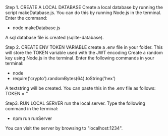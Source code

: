 
Step 1. CREATE A LOCAL DATABASE
Create a local database by running the script makeDatabase.js.
You can do this by running Node.js in the terminal. 
Enter the command:
- node makeDatabase.js

A sql database file is created (sqlite-database).


Step 2. CREATE ENV TOKEN VARIABLE
create a .env file in your folder. This will store the TOKEN variable used with the JWT encoding
Create a random key using Node.js in the terminal.
Enter the following commands in your terminal:
- node
- require('crypto').randomBytes(64).toString('hex')

A textstring will be created. You can paste this in the .env file as follows:
TOKEN = '<string>'



Step3. RUN LOCAL SERVER
run the local server. Type the following command in the terminal:
- npm run runServer

You can visit the server by browsing to "localhost:1234".



